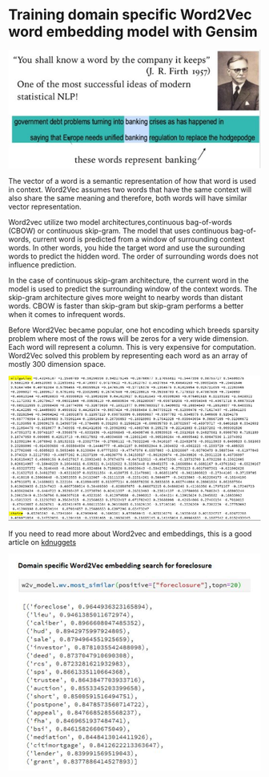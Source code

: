 # Training domain specific Word2Vec word embedding model with Gensim

<img src="a_word_by.JPG">

The vector of a word is a semantic representation of how that word is used in context. Word2Vec assumes two words that have the same context will also share the same meaning and therefore, both words will have similar vector representation.

Word2vec utilize two model architectures,continuous bag-of-words (CBOW) or continuous skip-gram. The model that uses continuous bag-of-words, current word is predicted from a window of surrounding context words. In other words, you hide the target word and use the surounding words to predict the hidden word. The order of surrounding words does not influence prediction.

In the case of continuous skip-gram architecture, the current word in the model is used  to predict the surrounding window of the context words. The skip-gram architecture gives more weight to nearby words than distant words. CBOW is faster than skip-gram but skip-gram performs a better when it comes to infrequent words.

Before Word2Vec became popular, one hot encoding which breeds sparsity problem where most of the rows will be zeros for a very wide dimension. Each word will represent a column. This is very expensive for computation. Word2Vec solved this problem by representing each word as an array of mostly 300 dimension space.

<img src="vectors.JPG">

If you need to read more about Word2vec and embeddings, this is a good article on [kdnuggets](https://www.kdnuggets.com/2019/02/word-embeddings-nlp-applications.html)

<img src="foreclosure.JPG">

